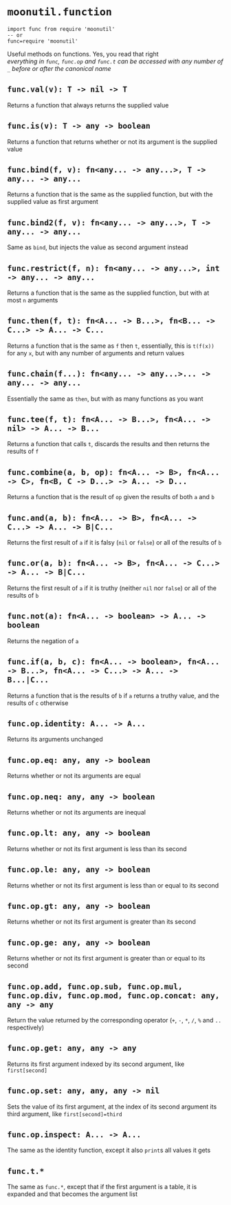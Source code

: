 # `moonutil.function`
```moon
import func from require 'moonutil'
-- or
func=require 'moonutil'
```
Useful methods on functions. Yes, you read that right  
*everything in `func`, `func.op` and `func.t` can be accessed with any number of `_` before or after the canonical name*

## `func.val(v): T -> nil -> T`
Returns a function that always returns the supplied value

## `func.is(v): T -> any -> boolean`
Returns a function that returns whether or not its argument is the supplied value

## `func.bind(f, v): fn<any... -> any...>, T -> any... -> any...`
Returns a function that is the same as the supplied function, but with the supplied value as first argument

## `func.bind2(f, v): fn<any... -> any...>, T -> any... -> any...`
Same as `bind`, but injects the value as second argument instead

## `func.restrict(f, n): fn<any... -> any...>, int -> any... -> any...`
Returns a function that is the same as the supplied function, but with at most `n` arguments

## `func.then(f, t): fn<A... -> B...>, fn<B... -> C...> -> A... -> C...`
Returns a function that is the same as `f` then `t`, essentially, this is `t(f(x))` for any `x`, but with any number of arguments and return values

## `func.chain(f...): fn<any... -> any...>... -> any... -> any...`
Essentially the same as `then`, but with as many functions as you want

## `func.tee(f, t): fn<A... -> B...>, fn<A... -> nil> -> A... -> B...`
Returns a function that calls `t`, discards the results and then returns the results of `f`

## `func.combine(a, b, op): fn<A... -> B>, fn<A... -> C>, fn<B, C -> D...> -> A... -> D...`
Returns a function that is the result of `op` given the results of both `a` and `b`

## `func.and(a, b): fn<A... -> B>, fn<A... -> C...> -> A... -> B|C...`
Returns the first result of `a` if it is falsy (`nil` or `false`) or all of the results of `b`

## `func.or(a, b): fn<A... -> B>, fn<A... -> C...> -> A... -> B|C...`
Returns the first result of `a` if it is truthy (neither `nil` nor `false`) or all of the results of `b`

## `func.not(a): fn<A... -> boolean> -> A... -> boolean`
Returns the negation of `a`

## `func.if(a, b, c): fn<A... -> boolean>, fn<A... -> B...>, fn<A... -> C...> -> A... -> B...|C...`
Returns a function that is the results of `b` if `a` returns a truthy value, and the results of `c` otherwise

## `func.op.identity: A... -> A...`
Returns its arguments unchanged

## `func.op.eq: any, any -> boolean`
Returns whether or not its arguments are equal

## `func.op.neq: any, any -> boolean`
Returns whether or not its arguments are inequal

## `func.op.lt: any, any -> boolean`
Returns whether or not its first argument is less than its second

## `func.op.le: any, any -> boolean`
Returns whether or not its first argument is less than or equal to its second

## `func.op.gt: any, any -> boolean`
Returns whether or not its first argument is greater than its second

## `func.op.ge: any, any -> boolean`
Returns whether or not its first argument is greater than or equal to its second

## `func.op.add, func.op.sub, func.op.mul, func.op.div, func.op.mod, func.op.concat: any, any -> any`
Return the value returned by the corresponding operator (`+`, `-`, `*`, `/`, `%` and `..` respectively)

## `func.op.get: any, any -> any`
Returns its first argument indexed by its second argument, like `first[second]`

## `func.op.set: any, any, any -> nil`
Sets the value of its first argument, at the index of its second argument its third argument, like `first[second]=third`

## `func.op.inspect: A... -> A...`
The same as the identity function, except it also `print`s all values it gets

## `func.t.*`
The same as `func.*`, except that if the first argument is a table, it is expanded and that becomes the argument list

